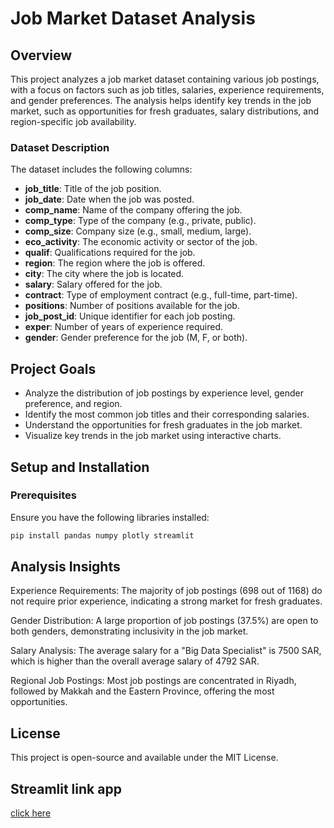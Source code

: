 # Job Market Dataset Analysis

## Overview

This project analyzes a job market dataset containing various job postings, with a focus on factors such as job titles, salaries, experience requirements, and gender preferences. The analysis helps identify key trends in the job market, such as opportunities for fresh graduates, salary distributions, and region-specific job availability.

### Dataset Description

The dataset includes the following columns:

- **job_title**: Title of the job position.
- **job_date**: Date when the job was posted.
- **comp_name**: Name of the company offering the job.
- **comp_type**: Type of the company (e.g., private, public).
- **comp_size**: Company size (e.g., small, medium, large).
- **eco_activity**: The economic activity or sector of the job.
- **qualif**: Qualifications required for the job.
- **region**: The region where the job is offered.
- **city**: The city where the job is located.
- **salary**: Salary offered for the job.
- **contract**: Type of employment contract (e.g., full-time, part-time).
- **positions**: Number of positions available for the job.
- **job_post_id**: Unique identifier for each job posting.
- **exper**: Number of years of experience required.
- **gender**: Gender preference for the job (M, F, or both).

## Project Goals

- Analyze the distribution of job postings by experience level, gender preference, and region.
- Identify the most common job titles and their corresponding salaries.
- Understand the opportunities for fresh graduates in the job market.
- Visualize key trends in the job market using interactive charts.

## Setup and Installation

### Prerequisites

Ensure you have the following libraries installed:

```bash
pip install pandas numpy plotly streamlit
```

## Analysis Insights
Experience Requirements: The majority of job postings (698 out of 1168) do not require prior experience, indicating a strong market for fresh graduates.

Gender Distribution: A large proportion of job postings (37.5%) are open to both genders, demonstrating inclusivity in the job market.

Salary Analysis: The average salary for a "Big Data Specialist" is 7500 SAR, which is higher than the overall average salary of 4792 SAR.

Regional Job Postings: Most job postings are concentrated in Riyadh, followed by Makkah and the Eastern Province, offering the most opportunities.

## License
This project is open-source and available under the MIT License.

## Streamlit link app
[click here](https://usecase-5-4tzjxdidx584kjejynoohy.streamlit.app/)
